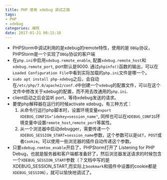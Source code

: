 ```yaml
---
title: PHP 使用 xdebug 调试之路
tags:
- PHP
- xdebug
categories: 编程
date: 2017-01-21 00:15:18
---
```



- PHPStorm中调试利用的是xdebug的remote特性，使用的是 `DBGp`协议，PHPStorm是一个实现了`DBGp`协议的客户端
- 在`php.ini`中启用`xdebug.remote_enable`, 配置`xdebug.remote_host`和`xdebug.remote_port`, port默认是9000.
  通过`phpinfo()`函数的输出，可以在`Loaded Configuration File`中看到实际加载的`php.ini`文件是哪一个。
- `sudo apt install php-xdebug`之后，会自动在`/etc/php/7.0/apache2/conf.d`中创建一个`xdebug`的配置文件，可以在这个文件中修改关于xdebug的配置，而不用去改通用的`php.ini`.
- client启动之后会监听 port，等待xdebug发送的请求。
- 要使php解释器在运行的时候activate xdebug，有三种方式：
  1. 从命令行运行php脚本时，设置环境变量`export XDEBUG_CONFIG="idekey=session_name"`, 同样也可以在`XDEBUG_CONFIG`环境变量中设置`remote_host`,`remote_port`等属性。
  2. 从一个浏览器中启动debugger，需要传递一个`XDEBUG_SESSION_START=session_name`参数，这个参数可以是`GET`，`POST`或者`Cookie`。可以使用一些浏览器的插件自动传递这个参数。
- 只要`xdebug.remtoe_enable`开启了，PHPStorm打开了 Listening for PHP Debug，也就是服务器和客户端都准备好了，然后浏览器发送请求的时候包含一个`XDEBUG_SESSION_START`参数（？文档中写的是XDEBUG_SESSION_START,而实际上`bookmark`和插件中设置的cookie都是`XDEBUG_SESSION`），就可以愉快地调试了。